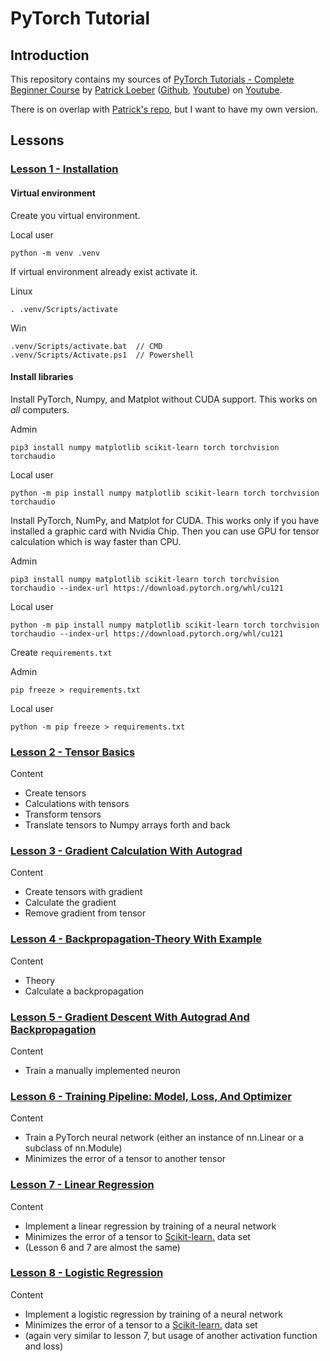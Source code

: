 # PyTorch Tutorial

## Introduction

This repository contains my sources of [PyTorch Tutorials - Complete Beginner Course](https://www.youtube.com/playlist?list=PLqnslRFeH2UrcDBWF5mfPGpqQDSta6VK4)
by [Patrick Loeber](https://patloeber.com/) ([Github](https://github.com/patrickloeber), [Youtube](https://www.youtube.com/@patloeber)) 
on [Youtube](https://www.youtube.com).

There is on overlap with [Patrick's repo](https://github.com/patrickloeber/pytorchTutorial), but I want to have my own version.

## Lessons

### [Lesson 1 - Installation](https://www.youtube.com/watch?v=EMXfZB8FVUA&list=PLqnslRFeH2UrcDBWF5mfPGpqQDSta6VK4&index=1)

#### Virtual environment

Create you virtual environment.

Local user

    python -m venv .venv

If virtual environment already exist activate it.

Linux

    . .venv/Scripts/activate

Win

    .venv/Scripts/activate.bat  // CMD
    .venv/Scripts/Activate.ps1  // Powershell

#### Install libraries

Install PyTorch, Numpy, and Matplot without CUDA support.
This works on _all_ computers.

Admin

    pip3 install numpy matplotlib scikit-learn torch torchvision torchaudio

Local user

    python -m pip install numpy matplotlib scikit-learn torch torchvision torchaudio


Install PyTorch, NumPy, and Matplot for CUDA.
This works only if you have installed a graphic card with Nvidia Chip.
Then you can use GPU for tensor calculation which is way faster than CPU.

Admin

    pip3 install numpy matplotlib scikit-learn torch torchvision torchaudio --index-url https://download.pytorch.org/whl/cu121

Local user

    python -m pip install numpy matplotlib scikit-learn torch torchvision torchaudio --index-url https://download.pytorch.org/whl/cu121


Create `requirements.txt`

Admin

    pip freeze > requirements.txt

Local user

    python -m pip freeze > requirements.txt

### [Lesson 2 - Tensor Basics](https://www.youtube.com/watch?v=exaWOE8jvy8&list=PLqnslRFeH2UrcDBWF5mfPGpqQDSta6VK4&index=2)

Content

* Create tensors
* Calculations with tensors
* Transform tensors
* Translate tensors to Numpy arrays forth and back

### [Lesson 3 - Gradient Calculation With Autograd](https://www.youtube.com/watch?v=DbeIqrwb_dE&list=PLqnslRFeH2UrcDBWF5mfPGpqQDSta6VK4&index=3)

Content

* Create tensors with gradient
* Calculate the gradient
* Remove gradient from tensor

### [Lesson 4 - Backpropagation-Theory With Example](https://www.youtube.com/watch?v=3Kb0QS6z7WA&list=PLqnslRFeH2UrcDBWF5mfPGpqQDSta6VK4&index=4)

Content

* Theory
* Calculate a backpropagation


### [Lesson 5 - Gradient Descent With Autograd And Backpropagation](https://www.youtube.com/watch?v=E-I2DNVzQLg&list=PLqnslRFeH2UrcDBWF5mfPGpqQDSta6VK4&index=5)

Content

* Train a manually implemented neuron

### [Lesson 6 - Training Pipeline: Model, Loss, And Optimizer](https://www.youtube.com/watch?v=VVDHU_TWwUg&list=PLqnslRFeH2UrcDBWF5mfPGpqQDSta6VK4&index=6)

Content

* Train a PyTorch neural network (either an instance of nn.Linear or a subclass of nn.Module)
* Minimizes the error of a tensor to another tensor

### [Lesson 7 - Linear Regression](https://www.youtube.com/watch?v=YAJ5XBwlN4o&list=PLqnslRFeH2UrcDBWF5mfPGpqQDSta6VK4&index=7)

Content

* Implement a linear regression by training of a neural network
* Minimizes the error of a tensor to [Scikit-learn.](https://scikit-learn.org/stable/index.html) data set
* (Lesson 6 and 7 are almost the same)

### [Lesson 8 - Logistic Regression](https://www.youtube.com/watch?v=OGpQxIkR4ao&list=PLqnslRFeH2UrcDBWF5mfPGpqQDSta6VK4&index=8)

Content

* Implement a logistic regression by training of a neural network
* Minimizes the error of a tensor to a [Scikit-learn.](https://scikit-learn.org/stable/index.html) data set
* (again very similar to lesson 7, but usage of another activation function and loss)
